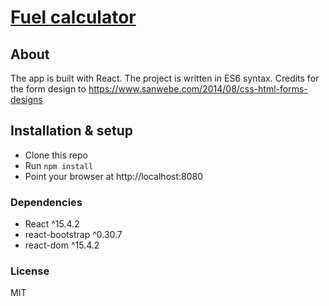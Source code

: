 # [Fuel calculator](https://github.com/Va5s0/fuel-calculator)

## About

The app is built with React. The project is written in ES6 syntax. Credits for the form design to https://www.sanwebe.com/2014/08/css-html-forms-designs

## Installation & setup

* Clone this repo
* Run `npm install`
* Point your browser at http://localhost:8080

### Dependencies

* React ^15.4.2
* react-bootstrap ^0.30.7
* react-dom ^15.4.2

### License

MIT
